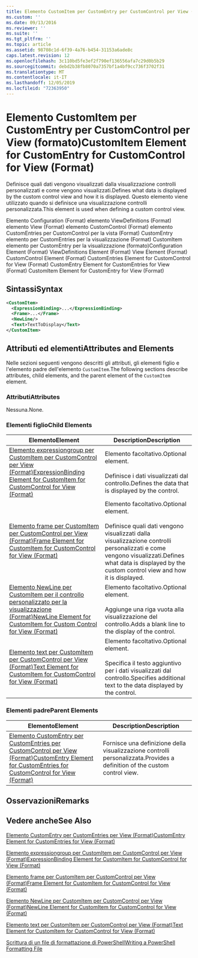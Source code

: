 ```yaml
---
title: Elemento CustomItem per CustomEntry per CustomControl per View (Format) | Microsoft Docs
ms.custom: ''
ms.date: 09/13/2016
ms.reviewer: ''
ms.suite: ''
ms.tgt_pltfrm: ''
ms.topic: article
ms.assetid: 98708c1d-6f39-4a76-b454-31153a6ade8c
caps.latest.revision: 12
ms.openlocfilehash: 3c110bd5fe3ef2f790ef136556afa7c29d0b5b29
ms.sourcegitcommit: debd2b38fb8070a7357bf1a4bf9cc736f3702f31
ms.translationtype: MT
ms.contentlocale: it-IT
ms.lasthandoff: 12/05/2019
ms.locfileid: "72363950"
---
```

# <a name="customitem-element-for-customentry-for-customcontrol-for-view-format"></a><span data-ttu-id="75866-102">Elemento CustomItem per CustomEntry per CustomControl per View (formato)</span><span class="sxs-lookup"><span data-stu-id="75866-102">CustomItem Element for CustomEntry for CustomControl for View (Format)</span></span>

<span data-ttu-id="75866-103">Definisce quali dati vengono visualizzati dalla visualizzazione controlli personalizzati e come vengono visualizzati.</span><span class="sxs-lookup"><span data-stu-id="75866-103">Defines what data is displayed by the custom control view and how it is displayed.</span></span> <span data-ttu-id="75866-104">Questo elemento viene utilizzato quando si definisce una visualizzazione controlli personalizzata.</span><span class="sxs-lookup"><span data-stu-id="75866-104">This element is used when defining a custom control view.</span></span>

<span data-ttu-id="75866-105">Elemento Configuration (Format) elemento ViewDefinitions (Format) elemento View (Format) elemento CustomControl (Format) elemento CustomEntries per CustomControl per la vista (Format) CustomEntry elemento per CustomEntries per la visualizzazione (Format) CustomItem elemento per CustomEntry per la visualizzazione (formato)</span><span class="sxs-lookup"><span data-stu-id="75866-105">Configuration Element (Format) ViewDefinitions Element (Format) View Element (Format) CustomControl Element (Format) CustomEntries Element for CustomControl for View (Format) CustomEntry Element for CustomEntries for View (Format) CustomItem Element for CustomEntry for View (Format)</span></span>

## <a name="syntax"></a><span data-ttu-id="75866-106">Sintassi</span><span class="sxs-lookup"><span data-stu-id="75866-106">Syntax</span></span>

```xml
<CustomItem>
  <ExpressionBinding>...</ExpressionBinding>
  <Frame>...</Frame>
  <NewLine/>
  <Text>TextToDisplay</Text>
</CustomItem>
```

## <a name="attributes-and-elements"></a><span data-ttu-id="75866-107">Attributi ed elementi</span><span class="sxs-lookup"><span data-stu-id="75866-107">Attributes and Elements</span></span>

<span data-ttu-id="75866-108">Nelle sezioni seguenti vengono descritti gli attributi, gli elementi figlio e l'elemento padre dell'elemento `CustomItem`.</span><span class="sxs-lookup"><span data-stu-id="75866-108">The following sections describe attributes, child elements, and the parent element of the `CustomItem` element.</span></span>

### <a name="attributes"></a><span data-ttu-id="75866-109">Attributi</span><span class="sxs-lookup"><span data-stu-id="75866-109">Attributes</span></span>

<span data-ttu-id="75866-110">Nessuna.</span><span class="sxs-lookup"><span data-stu-id="75866-110">None.</span></span>

### <a name="child-elements"></a><span data-ttu-id="75866-111">Elementi figlio</span><span class="sxs-lookup"><span data-stu-id="75866-111">Child Elements</span></span>

|<span data-ttu-id="75866-112">Elemento</span><span class="sxs-lookup"><span data-stu-id="75866-112">Element</span></span>|<span data-ttu-id="75866-113">Description</span><span class="sxs-lookup"><span data-stu-id="75866-113">Description</span></span>|
|-------------|-----------------|
|[<span data-ttu-id="75866-114">Elemento expressiongroup per CustomItem per CustomControl per View (Format)</span><span class="sxs-lookup"><span data-stu-id="75866-114">ExpressionBinding Element for CustomItem for CustomControl for View (Format)</span></span>](./expressionbinding-element-for-customitem-for-customcontrol-for-view-format.md)|<span data-ttu-id="75866-115">Elemento facoltativo.</span><span class="sxs-lookup"><span data-stu-id="75866-115">Optional element.</span></span><br /><br /> <span data-ttu-id="75866-116">Definisce i dati visualizzati dal controllo.</span><span class="sxs-lookup"><span data-stu-id="75866-116">Defines the data that is displayed by the control.</span></span>|
|[<span data-ttu-id="75866-117">Elemento frame per CustomItem per CustomControl per View (Format)</span><span class="sxs-lookup"><span data-stu-id="75866-117">Frame Element for CustomItem for CustomControl for View (Format)</span></span>](./frame-element-for-customitem-for-customcontrol-for-view-format.md)|<span data-ttu-id="75866-118">Elemento facoltativo.</span><span class="sxs-lookup"><span data-stu-id="75866-118">Optional element.</span></span><br /><br /> <span data-ttu-id="75866-119">Definisce quali dati vengono visualizzati dalla visualizzazione controlli personalizzati e come vengono visualizzati.</span><span class="sxs-lookup"><span data-stu-id="75866-119">Defines what data is displayed by the custom control view and how it is displayed.</span></span>|
|[<span data-ttu-id="75866-120">Elemento NewLine per CustomItem per il controllo personalizzato per la visualizzazione (Format)</span><span class="sxs-lookup"><span data-stu-id="75866-120">NewLine Element for CustomItem for Custom Control for View (Format)</span></span>](./newline-element-for-customitem-for-customcontrol-for-view-format.md)|<span data-ttu-id="75866-121">Elemento facoltativo.</span><span class="sxs-lookup"><span data-stu-id="75866-121">Optional element.</span></span><br /><br /> <span data-ttu-id="75866-122">Aggiunge una riga vuota alla visualizzazione del controllo.</span><span class="sxs-lookup"><span data-stu-id="75866-122">Adds a blank line to the display of the control.</span></span>|
|[<span data-ttu-id="75866-123">Elemento text per CustomItem per CustomControl per View (Format)</span><span class="sxs-lookup"><span data-stu-id="75866-123">Text Element for CustomItem for CustomControl for View (Format)</span></span>](./text-element-for-customitem-for-customview-for-view-format.md)|<span data-ttu-id="75866-124">Elemento facoltativo.</span><span class="sxs-lookup"><span data-stu-id="75866-124">Optional element.</span></span><br /><br /> <span data-ttu-id="75866-125">Specifica il testo aggiuntivo per i dati visualizzati dal controllo.</span><span class="sxs-lookup"><span data-stu-id="75866-125">Specifies additional text to the data displayed by the control.</span></span>|

### <a name="parent-elements"></a><span data-ttu-id="75866-126">Elementi padre</span><span class="sxs-lookup"><span data-stu-id="75866-126">Parent Elements</span></span>

|<span data-ttu-id="75866-127">Elemento</span><span class="sxs-lookup"><span data-stu-id="75866-127">Element</span></span>|<span data-ttu-id="75866-128">Description</span><span class="sxs-lookup"><span data-stu-id="75866-128">Description</span></span>|
|-------------|-----------------|
|[<span data-ttu-id="75866-129">Elemento CustomEntry per CustomEntries per CustomControl per View (Format)</span><span class="sxs-lookup"><span data-stu-id="75866-129">CustomEntry Element for CustomEntries for CustomControl for View (Format)</span></span>](./customentry-element-for-customentries-for-customcontrol-for-view-format.md)|<span data-ttu-id="75866-130">Fornisce una definizione della visualizzazione controlli personalizzata.</span><span class="sxs-lookup"><span data-stu-id="75866-130">Provides a definition of the custom control view.</span></span>|

## <a name="remarks"></a><span data-ttu-id="75866-131">Osservazioni</span><span class="sxs-lookup"><span data-stu-id="75866-131">Remarks</span></span>

## <a name="see-also"></a><span data-ttu-id="75866-132">Vedere anche</span><span class="sxs-lookup"><span data-stu-id="75866-132">See Also</span></span>

[<span data-ttu-id="75866-133">Elemento CustomEntry per CustomEntries per View (Format)</span><span class="sxs-lookup"><span data-stu-id="75866-133">CustomEntry Element for CustomEntries for View (Format)</span></span>](./customentry-element-for-customentries-for-customcontrol-for-view-format.md)

[<span data-ttu-id="75866-134">Elemento expressiongroup per CustomItem per CustomControl per View (Format)</span><span class="sxs-lookup"><span data-stu-id="75866-134">ExpressionBinding Element for CustomItem for CustomControl for View (Format)</span></span>](./expressionbinding-element-for-customitem-for-customcontrol-for-view-format.md)

[<span data-ttu-id="75866-135">Elemento frame per CustomItem per CustomControl per View (Format)</span><span class="sxs-lookup"><span data-stu-id="75866-135">Frame Element for CustomItem for CustomControl for View (Format)</span></span>](./frame-element-for-customitem-for-customcontrol-for-view-format.md)

[<span data-ttu-id="75866-136">Elemento NewLine per CustomItem per CustomControl per View (Format)</span><span class="sxs-lookup"><span data-stu-id="75866-136">NewLine Element for CustomItem for CustomControl for View (Format)</span></span>](./newline-element-for-customitem-for-customcontrol-for-view-format.md)

[<span data-ttu-id="75866-137">Elemento text per CustomItem per CustomControl per View (Format)</span><span class="sxs-lookup"><span data-stu-id="75866-137">Text Element for CustomItem for CustomControl for View (Format)</span></span>](./text-element-for-customitem-for-customview-for-view-format.md)

[<span data-ttu-id="75866-138">Scrittura di un file di formattazione di PowerShell</span><span class="sxs-lookup"><span data-stu-id="75866-138">Writing a PowerShell Formatting File</span></span>](./writing-a-powershell-formatting-file.md)
